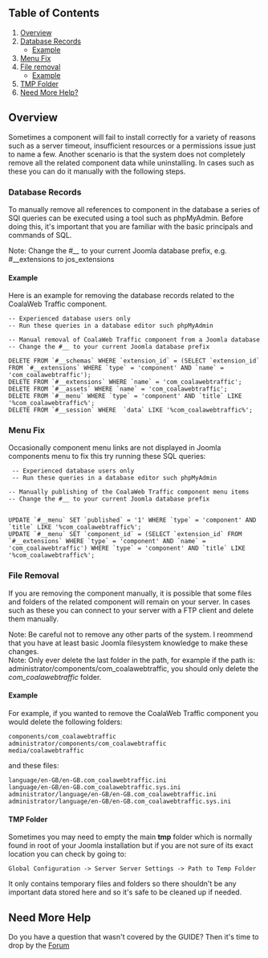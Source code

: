 ## Table of Contents
1.  [Overview](#overview)
2.  [Database Records](#database-records)
    - [Example](#db-example)
3.  [Menu Fix](#menu-fix)
4.  [File removal](#file-removal)
    - [Example](#file-example)
5.  [TMP Folder](#tmp-folder)
6.  [Need More Help?](#more-help)

## <a class="doc-top" name="overview"></a>Overview

Sometimes a component will fail to install correctly for a variety of reasons such as a server timeout, insufficient resources or a permissions issue just to name a few. Another scenario is that the system does not completely remove all the related component data while uninstalling. In cases such as these you can do it manually with the following steps.
 
### <a name="database-records"></a>Database Records
To manually remove all references to component in the database a series of SQl queries can be executed using a tool such as phpMyAdmin. Before doing this, it's important that you are familiar with the basic principals and commands of SQL.
 
<div class="uk-alert">Note: Change the <em>#__</em> to your current Joomla database prefix, e.g. #__extensions to jos_extensions</div>
  
#### <a name="db-example"></a>Example

 Here is an example for removing the database records related to the CoalaWeb Traffic component.

    -- Experienced database users only
    -- Run these queries in a database editor such phpMyAdmin
     
    -- Manual removal of CoalaWeb Traffic component from a Joomla database
    -- Change the #__ to your current Joomla database prefix
     
    DELETE FROM `#__schemas` WHERE `extension_id` = (SELECT `extension_id` FROM `#__extensions` WHERE `type` = 'component' AND `name` = 'com_coalawebtraffic');
    DELETE FROM `#__extensions` WHERE `name` = 'com_coalawebtraffic';
    DELETE FROM `#__assets` WHERE `name` = 'com_coalawebtraffic';
    DELETE FROM `#__menu` WHERE `type` = 'component' AND `title` LIKE '%com_coalawebtraffic%';
    DELETE FROM `#__session` WHERE  `data` LIKE '%com_coalawebtraffic%';

### <a name="menu-fix"></a>Menu Fix

Occasionally component menu links are not displayed in Joomla components menu to fix this try running these SQL queries:
 
     -- Experienced database users only
     -- Run these queries in a database editor such phpMyAdmin

    -- Manually publishing of the CoalaWeb Traffic component menu items
    -- Change the #__ to your current Joomla database prefix

    
    UPDATE `#__menu` SET `published` = '1' WHERE `type` = 'component' AND `title` LIKE '%com_coalawebtraffic%';
    UPDATE `#__menu` SET `component_id` = (SELECT `extension_id` FROM `#__extensions` WHERE `type` = 'component' AND `name` = 'com_coalawebtraffic') WHERE `type` = 'component' AND `title` LIKE '%com_coalawebtraffic%';

### <a name="file-removal"></a>File Removal

If you are removing the component manually, it is possible that some files and folders of the related component will remain on your server. In cases such as these you can connect to your server with a FTP client and delete them manually.

<div class="uk-alert">Note: Be careful not to remove any other parts of the system. I reommend that you have at least basic Joomla filesystem knowledge to make these changes.</div>

<div class="uk-alert">Note: Only ever delete the last folder in the path, for example if the path is: administrator/components/com_coalawebtraffic, you should only delete the <em>com_coalawebtraffic</em> folder.</div>
 
#### <a name="file-example"></a>Example
 
For example, if you wanted to remove the CoalaWeb Traffic component you would delete the following folders:

    components/com_coalawebtraffic
    administrator/components/com_coalawebtraffic
    media/coalawebtraffic

and these files:

    language/en-GB/en-GB.com_coalawebtraffic.ini
    language/en-GB/en-GB.com_coalawebtraffic.sys.ini
    administrator/language/en-GB/en-GB.com_coalawebtraffic.ini
    administrator/language/en-GB/en-GB.com_coalawebtraffic.sys.ini

#### <a name="tmp-directory"></a>TMP Folder
 
Sometimes you may need to empty the main **tmp** folder which is normally found in root of your Joomla installation but if you are not sure of its exact location you can check by going to:

    Global Configuration -> Server Server Settings -> Path to Temp Folder
    
It only contains temporary files and folders so there shouldn't be any important data stored  here and so it's safe to be cleaned up if needed.

## <a name="more-help"></a>Need More Help

<div class="uk-alert">Do you have a question that wasn't covered by the GUIDE? Then it's time to drop by the <a href="http://coalaweb.com/forum/index" target="_self">Forum</a></div>